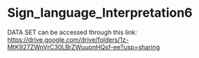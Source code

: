 # Sign_language_Interpretation6

DATA SET can be accessed through this link:
https://drive.google.com/drive/folders/1z-MtK927ZWnVrC30LBrZWuupnHQsf-ee?usp=sharing
